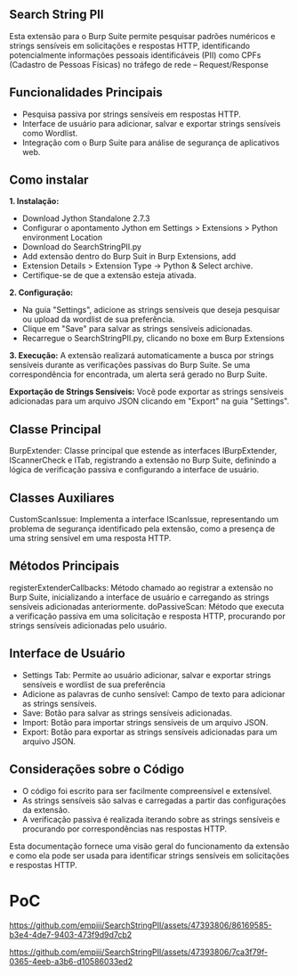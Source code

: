 ## Search String PII
Esta extensão para o Burp Suite permite pesquisar padrões numéricos e strings sensíveis em solicitações e respostas HTTP, identificando potencialmente informações pessoais identificáveis (PII) como CPFs (Cadastro de Pessoas Físicas) no tráfego de rede – Request/Response

## Funcionalidades Principais
- Pesquisa passiva por strings sensíveis em respostas HTTP.
- Interface de usuário para adicionar, salvar e exportar strings sensíveis como Wordlist.
- Integração com o Burp Suite para análise de segurança de aplicativos web.

## Como instalar
**1. Instalação:**
- Download Jython Standalone 2.7.3
- Configurar o apontamento Jython em Settings > Extensions > Python environment Location
- Download do SearchStringPII.py 
- Add extensão dentro do Burp Suit in Burp Extensions, add
- Extension Details > Extension Type -> Python & Select archive. 
- Certifique-se de que a extensão esteja ativada.

**2. Configuração:**
- Na guia "Settings", adicione as strings sensíveis que deseja pesquisar ou upload da wordlist de sua preferência.
- Clique em "Save" para salvar as strings sensíveis adicionadas.
- Recarregue o SearchStringPII.py, clicando no boxe em Burp Extensions

**3. Execução:**
A extensão realizará automaticamente a busca por strings sensíveis durante as verificações passivas do Burp Suite.
Se uma correspondência for encontrada, um alerta será gerado no Burp Suite.

**Exportação de Strings Sensíveis:**
Você pode exportar as strings sensíveis adicionadas para um arquivo JSON clicando em "Export" na guia "Settings".

## Classe Principal
BurpExtender: Classe principal que estende as interfaces IBurpExtender, IScannerCheck e ITab, registrando a extensão no Burp Suite, definindo a lógica de verificação passiva e configurando a interface de usuário.

## Classes Auxiliares
CustomScanIssue: Implementa a interface IScanIssue, representando um problema de segurança identificado pela extensão, como a presença de uma string sensível em uma resposta HTTP.

## Métodos Principais
registerExtenderCallbacks: Método chamado ao registrar a extensão no Burp Suite, inicializando a interface de usuário e carregando as strings sensíveis adicionadas anteriormente.
doPassiveScan: Método que executa a verificação passiva em uma solicitação e resposta HTTP, procurando por strings sensíveis adicionadas pelo usuário.

## Interface de Usuário
- Settings Tab: Permite ao usuário adicionar, salvar e exportar strings sensíveis e wordlist de sua preferência
- Adicione as palavras de cunho sensível: Campo de texto para adicionar as strings sensíveis.
- Save: Botão para salvar as strings sensíveis adicionadas.
- Import: Botão para importar strings sensíveis de um arquivo JSON.
- Export: Botão para exportar as strings sensíveis adicionadas para um arquivo JSON.

## Considerações sobre o Código
- O código foi escrito para ser facilmente compreensível e extensível.
- As strings sensíveis são salvas e carregadas a partir das configurações da extensão.
- A verificação passiva é realizada iterando sobre as strings sensíveis e procurando por correspondências nas respostas HTTP.

Esta documentação fornece uma visão geral do funcionamento da extensão e como ela pode ser usada para identificar strings sensíveis em solicitações e respostas HTTP.

# PoC

https://github.com/empiii/SearchStringPII/assets/47393806/86169585-b3e4-4de7-9403-473f9d9d7cb2






https://github.com/empiii/SearchStringPII/assets/47393806/7ca3f79f-0365-4eeb-a3b6-d10586033ed2

